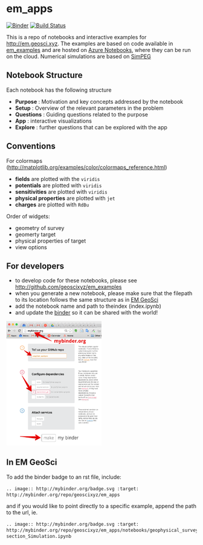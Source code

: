 # em_apps

[![Binder](http://mybinder.org/badge.svg)](http://mybinder.org/repo/geoscixyz/em_apps)
[![Build Status](https://travis-ci.org/geoscixyz/em_apps.svg?branch=master)](https://travis-ci.org/geoscixyz/em_apps)

This is a repo of notebooks and interactive examples for http://em.geosci.xyz. The examples are based on code available in
[em_examples](http://github.com/geoscixyz/em_examples) and are hosted on [Azure Notebooks](https://notebooks.azure.com/library/em_apps), where they can be run on the cloud. Numerical simulations are based on [SimPEG](http://simpeg.xyz)

## Notebook Structure

Each notebook has the following structure

- **Purpose** : Motivation and key concepts addressed by the notebook
- **Setup** : Overview of the relevant parameters in the problem
- **Questions** : Guiding questions related to the purpose
- **App** : interactive visualizations
- **Explore** : further questions that can be explored with the app

## Conventions

For colormaps (http://matplotlib.org/examples/color/colormaps_reference.html)
- **fields** are plotted with the `viridis`
- **potentials** are plotted with `viridis`
- **sensitivities** are plotted with `viridis`
- **physical properties** are plotted with `jet`
- **charges** are plotted with `RdBu`

Order of widgets:
- geometry of survey
- geomerty target
- physical properties of target
- view options

## For developers
- to develop code for these notebooks, please see http://github.com/geoscixyz/em_examples
- when you generate a new notebook, please make sure that the filepath to its location follows the same structure as in [EM GeoSci](http://em.geosci.xyz)
- add the notebook name and path to theindex (index.ipynb)
- and update the [binder](http://mybinder.org) so it can be shared with the world!

<img src="./images/binders.png" width="50%">


## In EM GeoSci

To add the binder badge to an rst file, include:

```
.. image:: http://mybinder.org/badge.svg :target: http://mybinder.org/repo/geoscixyz/em_apps
```

and if you would like to point directly to a specific example, append the path to the url, ie.

```
.. image:: http://mybinder.org/badge.svg :target: http://mybinder.org/repo/geoscixyz/em_apps/notebooks/geophysical_surveys/DCR_Pseudo-section_Simulation.ipynb
```
